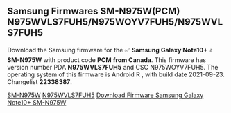 <h2>Samsung Firmwares SM-N975W(PCM) N975WVLS7FUH5/N975WOYV7FUH5/N975WVLS7FUH5</h2>
Download the Samsung firmware for the ✅ <strong>Samsung Galaxy Note10+ </strong> ⭐ <strong>SM-N975W</strong> with product code <strong>PCM</strong> <strong> from Canada</strong>. This firmware has version number PDA <strong>N975WVLS7FUH5</strong> and CSC N975WOYV7FUH5. The operating system of this firmware is Android R , with build date 2021-09-23. Changelist <strong>22338387</strong>.


[SM-N975W](https://samfirm.shop/samsung/model/SM-N975W)
[N975WVLS7FUH5](https://samfirm.shop/samsung/pda/N975WVLS7FUH5)
[Download Firmware Samsung Galaxy Note10+ SM-N975W](https://samfirm.shop/samsung/firmware/458509)
